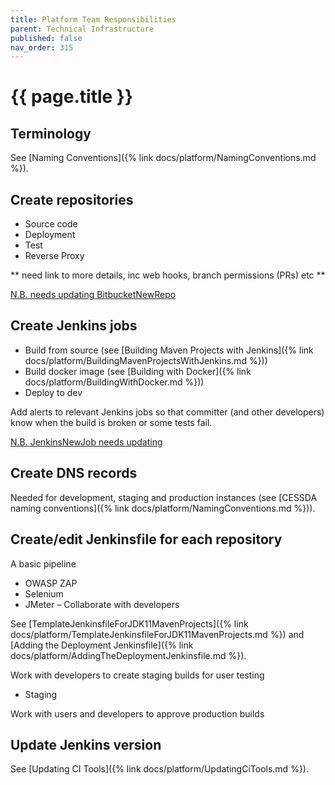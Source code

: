 ```yaml
---
title: Platform Team Responsibilities
parent: Technical Infrastructure
published: false
nav_order: 315
---
```


# {{ page.title }}

## Terminology

See [Naming Conventions]({% link docs/platform/NamingConventions.md %}).

## Create repositories

- Source code
- Deployment
- Test
- Reverse Proxy

** need link to more details, inc web hooks, branch permissions (PRs) etc **

[N.B. needs updating BitbucketNewRepo](BitbucketNewRepo/)

## Create Jenkins jobs

- Build from source (see [Building Maven Projects with Jenkins]({% link docs/platform/BuildingMavenProjectsWithJenkins.md %}))
- Build docker image (see [Building with Docker]({% link docs/platform/BuildingWithDocker.md %}))
- Deploy to dev

Add alerts to relevant Jenkins jobs so that committer (and other developers) know when the build is broken or some tests fail.

[N.B. JenkinsNewJob needs updating](JenkinsNewJob/)

## Create DNS records

Needed for development, staging and production instances (see [CESSDA naming conventions]({% link docs/platform/NamingConventions.md %})).

## Create/edit Jenkinsfile for each repository

A basic pipeline

- OWASP ZAP
- Selenium
- JMeter – Collaborate with developers

See [TemplateJenkinsfileForJDK11MavenProjects]({% link docs/platform/TemplateJenkinsfileForJDK11MavenProjects.md %})
and [Adding the Deployment Jenkinsfile]({% link docs/platform/AddingTheDeploymentJenkinsfile.md %}).

Work with developers to create staging builds for user testing

- Staging

Work with users and developers to approve production builds

## Update Jenkins version

See [Updating CI Tools]({% link docs/platform/UpdatingCiTools.md %}).
